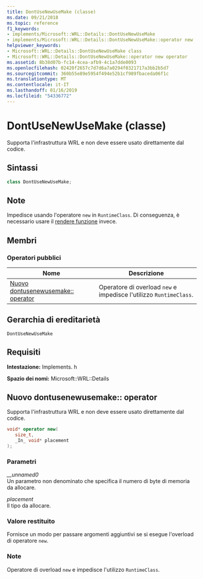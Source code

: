 ```yaml
---
title: DontUseNewUseMake (classe)
ms.date: 09/21/2018
ms.topic: reference
f1_keywords:
- implements/Microsoft::WRL::Details::DontUseNewUseMake
- implements/Microsoft::WRL::Details::DontUseNewUseMake::operator new
helpviewer_keywords:
- Microsoft::WRL::Details::DontUseNewUseMake class
- Microsoft::WRL::Details::DontUseNewUseMake::operator new operator
ms.assetid: 8b38d07b-fc14-4cea-afb9-4c1a7dde0093
ms.openlocfilehash: 02420f2657c7d7d6a7a0294f0321717a3bb2b5d7
ms.sourcegitcommit: 360b55e89e5954f494e52b1cf989fbaceda06f1c
ms.translationtype: MT
ms.contentlocale: it-IT
ms.lasthandoff: 01/16/2019
ms.locfileid: "54336772"
---
```

# <a name="dontusenewusemake-class"></a>DontUseNewUseMake (classe)

Supporta l'infrastruttura WRL e non deve essere usato direttamente dal codice.

## <a name="syntax"></a>Sintassi

```cpp
class DontUseNewUseMake;
```

## <a name="remarks"></a>Note

Impedisce usando l'operatore `new` in `RuntimeClass`. Di conseguenza, è necessario usare il [rendere funzione](make-function.md) invece.

## <a name="members"></a>Membri

### <a name="public-operators"></a>Operatori pubblici

Nome                                             | Descrizione
------------------------------------------------ | ---------------------------------------------------------------------------
[Nuovo dontusenewusemake:: operator](#operator-new) | Operatore di overload `new` e impedisce l'utilizzo `RuntimeClass`.

## <a name="inheritance-hierarchy"></a>Gerarchia di ereditarietà

`DontUseNewUseMake`

## <a name="requirements"></a>Requisiti

**Intestazione:** Implements. h

**Spazio dei nomi:** Microsoft::WRL::Details

## <a name="operator-new"></a>Nuovo dontusenewusemake:: operator

Supporta l'infrastruttura WRL e non deve essere usato direttamente dal codice.

```cpp
void* operator new(
   size_t,
   _In_ void* placement
);
```

### <a name="parameters"></a>Parametri

*__unnamed0*<br/>
Un parametro non denominato che specifica il numero di byte di memoria da allocare.

*placement*<br/>
Il tipo da allocare.

### <a name="return-value"></a>Valore restituito

Fornisce un modo per passare argomenti aggiuntivi se si esegue l'overload di operatore `new`.

### <a name="remarks"></a>Note

Operatore di overload `new` e impedisce l'utilizzo `RuntimeClass`.
